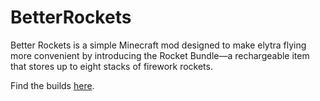 # BetterRockets

Better Rockets is a simple Minecraft mod designed to make elytra flying more convenient by introducing the Rocket Bundle—a rechargeable item that stores up to eight stacks of firework rockets.

Find the builds [here](https://www.curseforge.com/minecraft/mc-mods/better-rockets-rocket-bundle).